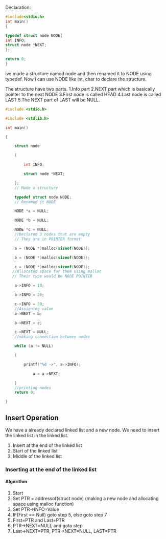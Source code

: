 
Declaration:

```c
#include<stdio.h>
int main()
{

typedef struct node NODE{
int INFO;
struct node *NEXT;
};

return 0;
}
```
ive made a structure named node and then renamed it to NODE using typedef. Now i can use NODE like int, char to declare the structure.

The structure have two parts.
1.Info part
2.NEXT part which is basically pointer to the next NODE
3.First node is called HEAD
4.Last node is called LAST
5.The NEXT part of LAST will be NULL.

```C
#include <stdio.h>

#include <stdlib.h>

int main()

{

    struct node

    {

        int INFO;

        struct node *NEXT;

    };
    // Made a structure

    typedef struct node NODE;
    // Renamed it NODE

    NODE *a = NULL;

    NODE *b = NULL;

    NODE *c = NULL;
    //Declared 3 nodes that are empty
    // They are in POINTER format  

    a = (NODE *)malloc(sizeof(NODE));

    b = (NODE *)malloc(sizeof(NODE));

    c = (NODE *)malloc(sizeof(NODE));
   //Allocated space for them using malloc
   // Their type would be NODE POINTER

    a->INFO = 10;

    b->INFO = 20;

    c->INFO = 30;
    //Assigning value
    a->NEXT = b;

    b->NEXT = c;

    c->NEXT = NULL;
    //making connection between nodes

    while (a != NULL)

    {

        printf("%d ->", a->INFO);

            a = a->NEXT;

    }
    //printing nodes
    return 0;

}
```


## Insert Operation

We have a already declared linked list and a new node. We need to insert the linked list in the linked list.
1. Insert at the end of the linked list
2. Start of the linked list
3. Middle of the linked list


### Inserting at the end of the linked list
#### Algorithm

1. Start
2.  Set PTR = addressof(struct node) (making a new node and allocating space using malloc function)
3. Set PTR->INFO=Value
4. IF(First == Null) goto step 5, else goto step 7
5. First=PTR and Last=PTR
6. PTR->NEXT=NULL and goto step 
7. Last->NEXT=PTR, PTR->NEXT=NULL, LAST=PTR